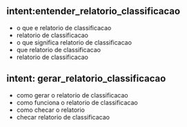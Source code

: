 ## intent:entender_relatorio_classificacao

- o que e relatorio de classificacao
- relatorio de classificacao
- o que significa relatorio de classificacao
- que relatorio de classificacao
- relatorio de classificacao

## intent: gerar_relatorio_classificacao

- como gerar o relatorio de classificacao
- como funciona o relatorio de classificacao
- como checar o relatorio
- checar relatorio de classificacao
